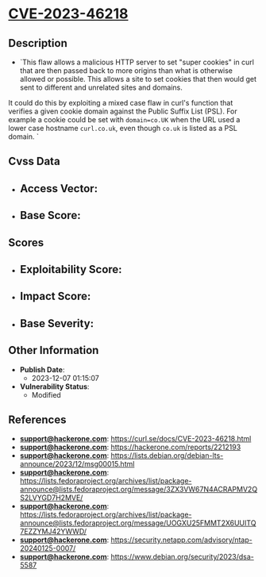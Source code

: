 
# [CVE-2023-46218](https://curl.se/docs/CVE-2023-46218.html)

## Description

- `This flaw allows a malicious HTTP server to set "super cookies" in curl that
are then passed back to more origins than what is otherwise allowed or
possible. This allows a site to set cookies that then would get sent to
different and unrelated sites and domains.

It could do this by exploiting a mixed case flaw in curl's function that
verifies a given cookie domain against the Public Suffix List (PSL). For
example a cookie could be set with `domain=co.UK` when the URL used a lower
case hostname `curl.co.uk`, even though `co.uk` is listed as a PSL domain.
`

## Cvss Data

- **Access Vector**:
  - 
- **Base Score**:
  - 

## Scores

- **Exploitability Score**:
  - 
- **Impact Score**:
  - 
- **Base Severity**:
  - 

## Other Information

- **Publish Date**:
  - 2023-12-07 01:15:07
- **Vulnerability Status**:
  - Modified

## References

- **support@hackerone.com**: https://curl.se/docs/CVE-2023-46218.html
- **support@hackerone.com**: https://hackerone.com/reports/2212193
- **support@hackerone.com**: https://lists.debian.org/debian-lts-announce/2023/12/msg00015.html
- **support@hackerone.com**: https://lists.fedoraproject.org/archives/list/package-announce@lists.fedoraproject.org/message/3ZX3VW67N4ACRAPMV2QS2LVYGD7H2MVE/
- **support@hackerone.com**: https://lists.fedoraproject.org/archives/list/package-announce@lists.fedoraproject.org/message/UOGXU25FMMT2X6UUITQ7EZZYMJ42YWWD/
- **support@hackerone.com**: https://security.netapp.com/advisory/ntap-20240125-0007/
- **support@hackerone.com**: https://www.debian.org/security/2023/dsa-5587
